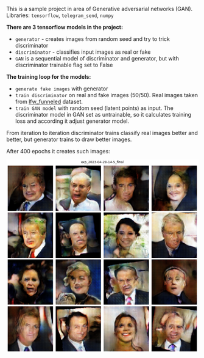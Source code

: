 This is a sample project in area of Generative adversarial networks (GAN).
Libraries: `tensorflow`, `telegram_send`, `numpy`

**There are 3 tensorflow models in the project:**
- `generator` - creates images from random seed and try to trick discriminator
- `discriminator` - classifies input images as real or fake
- `GAN` is a sequential model of discriminator and generator, but with discriminator trainable flag set to False

**The training loop for the models:**
- `generate fake images` with generator
- `train discriminator` on real and fake images (50/50). Real images taken from [lfw_funneled](https://datasets.activeloop.ai/docs/ml/datasets/lfw-funneled-dataset/) dataset.
- `train GAN model` with random seed (latent points) as input. The discriminator model in GAN set as untrainable, so it calculates training loss and according it adjust generator model.

From iteration to iteration discriminator trains classify real images better and better, but generator trains to draw better images.

After 400 epochs it creates such images:

<img src="exp_2023-04-28-14-5_final.png" alt="drawing" style="width:600px;"/>

